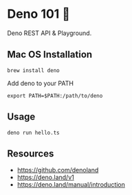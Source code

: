 # Deno 101 🦕

Deno REST API & Playground.

## Mac OS Installation

`brew install deno`

Add deno to your PATH

`export PATH=$PATH:/path/to/deno`

## Usage

`deno run hello.ts`

## Resources

-   https://github.com/denoland
-   https://deno.land/v1
-   https://deno.land/manual/introduction
